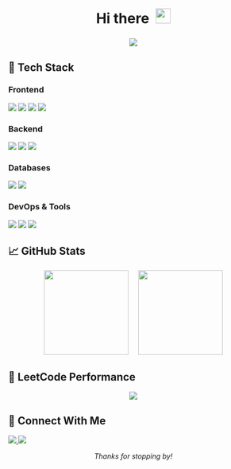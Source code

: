 <h1 align="center">
  Hi there&nbsp;
  <img src="https://raw.githubusercontent.com/MartinHeinz/MartinHeinz/master/wave.gif" width="30px" alt="waving-hand" />
</h1>

<h3 align="center">
  <img src="https://readme-typing-svg.herokuapp.com?font=Fira+Code&weight=500&size=22&pause=0&center=true&width=435&lines=Full+Stack+Developer;Problem+Solver;Code.+Deploy.+Impact." />
</h3>

## 🚀 Tech Stack

### Frontend

<p>
  <img src="https://img.shields.io/badge/React-61DAFB?style=for-the-badge&logo=react&logoColor=black" />
  <img src="https://img.shields.io/badge/JavaScript-F7DF1E?style=for-the-badge&logo=javascript&logoColor=black" />
  <img src="https://img.shields.io/badge/Tailwind_CSS-38B2AC?style=for-the-badge&logo=tailwind-css&logoColor=white" />
  <img src="https://img.shields.io/badge/HTML5-E34F26?style=for-the-badge&logo=html5&logoColor=white" />
</p>

### Backend

<p>
  <img src="https://img.shields.io/badge/Node.js-339933?style=for-the-badge&logo=node.js&logoColor=white" />
  <img src="https://img.shields.io/badge/Express-000000?style=for-the-badge&logo=express&logoColor=white" />
  <img src="https://img.shields.io/badge/Python-3776AB?style=for-the-badge&logo=python&logoColor=white" />
</p>

### Databases

<p>
  <img src="https://img.shields.io/badge/MongoDB-47A248?style=for-the-badge&logo=mongodb&logoColor=white" />
  <img src="https://img.shields.io/badge/SQL%20Server-CC2927?style=for-the-badge&logo=microsoftsqlserver&logoColor=white" />
</p>


### DevOps & Tools

<p>
  <img src="https://img.shields.io/badge/Docker-2496ED?style=for-the-badge&logo=docker&logoColor=white" />
  <img src="https://img.shields.io/badge/Git-F05032?style=for-the-badge&logo=git&logoColor=white" />
  <img src="https://img.shields.io/badge/GitHub-181717?style=for-the-badge&logo=github&logoColor=white" />
</p>

## 📈 GitHub Stats

<p align="center">
  <span>
    <img height="170em" src="https://github-readme-stats.vercel.app/api?username=Abdur-Rehman15&show_icons=true&theme=highcontrast&count_private=true&hide_border=true" />
  </span>
  &nbsp;&nbsp;&nbsp;
  <span>
    <img height="170em" src="https://github-readme-stats.vercel.app/api/top-langs/?username=Abdur-Rehman15&layout=compact&langs_count=6&theme=highcontrast&hide_border=true"/>
  </span>
</p>



## 🧠 LeetCode Performance

<p align="center">
  <img src="https://leetcard.jacoblin.cool/AbdurRehman_15?theme=dark&font=Karla&ext=contest" />
</p>


## 🤝 Connect With Me

<p>
  <a href="https://linkedin.com/in/abdurrehman887" target="_blank">
    <img src="https://img.shields.io/badge/LinkedIn-%230077B5?style=for-the-badge&logo=linkedin&logoColor=%23FFFFFF" />
  </a>
  <a href="mailto:abdur.rehman8872@gmail.com">
    <img src="https://img.shields.io/badge/Gmail-%23EA4335?style=for-the-badge&logo=gmail&logoColor=%23FFFFFF" />
  </a>
</p>

<p align="center">
  <i>Thanks for stopping by!</i>
</p>
